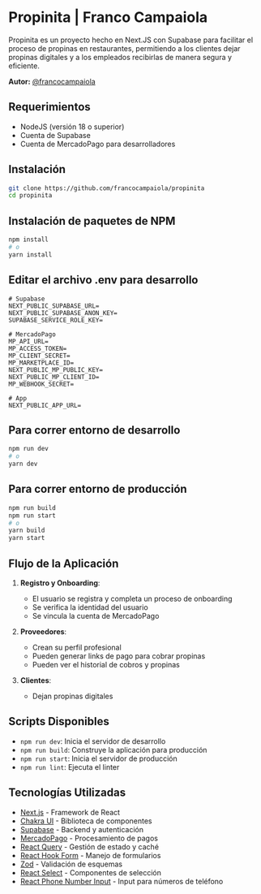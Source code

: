 # Propinita | Franco Campaiola

Propinita es un proyecto hecho en Next.JS con Supabase para facilitar el proceso de propinas en restaurantes, permitiendo a los clientes dejar propinas digitales y a los empleados recibirlas de manera segura y eficiente.


**Autor:** [@francocampaiola](https://twitter.com/francocampaiola)

## Requerimientos

- NodeJS (versión 18 o superior)
- Cuenta de Supabase
- Cuenta de MercadoPago para desarrolladores

## Instalación

```bash
git clone https://github.com/francocampaiola/propinita
cd propinita
```

## Instalación de paquetes de NPM

```bash
npm install
# o
yarn install
```

## Editar el archivo .env para desarrollo

```env
# Supabase
NEXT_PUBLIC_SUPABASE_URL=
NEXT_PUBLIC_SUPABASE_ANON_KEY=
SUPABASE_SERVICE_ROLE_KEY=

# MercadoPago
MP_API_URL=
MP_ACCESS_TOKEN=
MP_CLIENT_SECRET=
MP_MARKETPLACE_ID=
NEXT_PUBLIC_MP_PUBLIC_KEY=
NEXT_PUBLIC_MP_CLIENT_ID=
MP_WEBHOOK_SECRET=

# App
NEXT_PUBLIC_APP_URL=
```

## Para correr entorno de desarrollo

```bash
npm run dev
# o
yarn dev
```

## Para correr entorno de producción

```bash
npm run build
npm run start
# o
yarn build
yarn start
```

## Flujo de la Aplicación

1. **Registro y Onboarding**:
   - El usuario se registra y completa un proceso de onboarding
   - Se verifica la identidad del usuario
   - Se vincula la cuenta de MercadoPago

2. **Proveedores**:
   - Crean su perfil profesional
   - Pueden generar links de pago para cobrar propinas
   - Pueden ver el historial de cobros y propinas

3. **Clientes**:
   - Dejan propinas digitales

## Scripts Disponibles

- `npm run dev`: Inicia el servidor de desarrollo
- `npm run build`: Construye la aplicación para producción
- `npm run start`: Inicia el servidor de producción
- `npm run lint`: Ejecuta el linter

## Tecnologías Utilizadas

- [Next.js](https://nextjs.org/) - Framework de React
- [Chakra UI](https://chakra-ui.com/) - Biblioteca de componentes
- [Supabase](https://supabase.com/) - Backend y autenticación
- [MercadoPago](https://www.mercadopago.com.ar/) - Procesamiento de pagos
- [React Query](https://tanstack.com/query/latest) - Gestión de estado y caché
- [React Hook Form](https://react-hook-form.com/) - Manejo de formularios
- [Zod](https://zod.dev/) - Validación de esquemas
- [React Select](https://react-select.com/) - Componentes de selección
- [React Phone Number Input](https://github.com/catamphetamine/react-phone-number-input) - Input para números de teléfono

